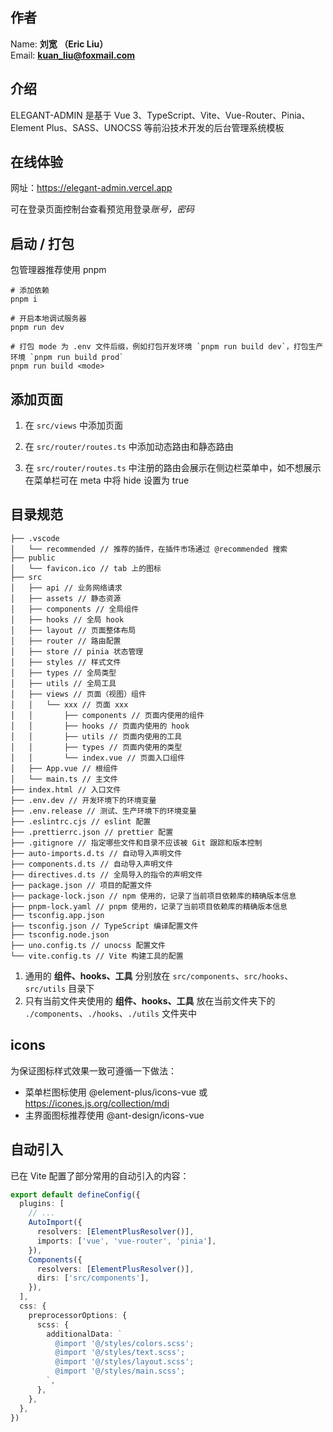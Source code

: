 ## 作者

Name: **刘宽 （Eric Liu）**  
Email: **kuan_liu@foxmail.com**

## 介绍

ELEGANT-ADMIN 是基于 Vue 3、TypeScript、Vite、Vue-Router、Pinia、Element Plus、SASS、UNOCSS 等前沿技术开发的后台管理系统模板

## 在线体验

网址：https://elegant-admin.vercel.app

可在登录页面控制台查看预览用登录*账号，密码*

## 启动 / 打包

包管理器推荐使用 pnpm

```shell
# 添加依赖
pnpm i

# 开启本地调试服务器
pnpm run dev

# 打包 mode 为 .env 文件后缀，例如打包开发环境 `pnpm run build dev`，打包生产环境 `pnpm run build prod`
pnpm run build <mode>
```

## 添加页面

1. 在 `src/views` 中添加页面

2. 在 `src/router/routes.ts` 中添加动态路由和静态路由

3. 在 `src/router/routes.ts` 中注册的路由会展示在侧边栏菜单中，如不想展示在菜单栏可在 meta 中将 hide 设置为 true

## 目录规范

```stylus
├── .vscode
│   └── recommended // 推荐的插件，在插件市场通过 @recommended 搜索
├── public
│   └── favicon.ico // tab 上的图标
├── src
│   ├── api // 业务网络请求
│   ├── assets // 静态资源
│   ├── components // 全局组件
│   ├── hooks // 全局 hook
│   ├── layout // 页面整体布局
│   ├── router // 路由配置
│   ├── store // pinia 状态管理
│   ├── styles // 样式文件
│   ├── types // 全局类型
│   ├── utils // 全局工具
│   ├── views // 页面（视图）组件
│   │   └── xxx // 页面 xxx
│   │       ├── components // 页面内使用的组件
│   │       ├── hooks // 页面内使用的 hook
│   │       ├── utils // 页面内使用的工具
│   │       ├── types // 页面内使用的类型
│   │       └── index.vue // 页面入口组件
│   ├── App.vue // 根组件
│   └── main.ts // 主文件
├── index.html // 入口文件
├── .env.dev // 开发环境下的环境变量
├── .env.release // 测试、生产环境下的环境变量
├── .eslintrc.cjs // eslint 配置
├── .prettierrc.json // prettier 配置
├── .gitignore // 指定哪些文件和目录不应该被 Git 跟踪和版本控制
├── auto-imports.d.ts // 自动导入声明文件
├── components.d.ts // 自动导入声明文件
├── directives.d.ts // 全局导入的指令的声明文件
├── package.json // 项目的配置文件
├── package-lock.json // npm 使用的，记录了当前项目依赖库的精确版本信息
├── pnpm-lock.yaml // pnpm 使用的，记录了当前项目依赖库的精确版本信息
├── tsconfig.app.json
├── tsconfig.json // TypeScript 编译配置文件
├── tsconfig.node.json
├── uno.config.ts // unocss 配置文件
└── vite.config.ts // Vite 构建工具的配置
```

1. 通用的 **组件、hooks、工具** 分别放在 `src/components`、`src/hooks`、`src/utils` 目录下
2. 只有当前文件夹使用的 **组件、hooks、工具** 放在当前文件夹下的 `./components`、`./hooks`、`./utils` 文件夹中

## icons

为保证图标样式效果一致可遵循一下做法：

- 菜单栏图标使用 @element-plus/icons-vue 或 https://icones.js.org/collection/mdi
- 主界面图标推荐使用 @ant-design/icons-vue

## 自动引入

已在 Vite 配置了部分常用的自动引入的内容：

```ts
export default defineConfig({
  plugins: [
    // ...
    AutoImport({
      resolvers: [ElementPlusResolver()],
      imports: ['vue', 'vue-router', 'pinia'],
    }),
    Components({
      resolvers: [ElementPlusResolver()],
      dirs: ['src/components'],
    }),
  ],
  css: {
    preprocessorOptions: {
      scss: {
        additionalData: `
          @import '@/styles/colors.scss';
          @import '@/styles/text.scss';
          @import '@/styles/layout.scss';
          @import '@/styles/main.scss';
        `,
      },
    },
  },
})
```
